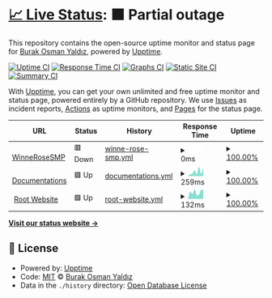 # [📈 Live Status](https://status.winnerose.live): <!--live status--> **🟧 Partial outage**

This repository contains the open-source uptime monitor and status page for [Burak Osman Yaldız](winnerose.com), powered by [Upptime](https://github.com/upptime/upptime).

[![Uptime CI](https://github.com/WinneRose/wr-status/workflows/Uptime%20CI/badge.svg)](https://github.com/WinneRose/wr-status/actions?query=workflow%3A%22Uptime+CI%22)
[![Response Time CI](https://github.com/WinneRose/wr-status/workflows/Response%20Time%20CI/badge.svg)](https://github.com/WinneRose/wr-status/actions?query=workflow%3A%22Response+Time+CI%22)
[![Graphs CI](https://github.com/WinneRose/wr-status/workflows/Graphs%20CI/badge.svg)](https://github.com/WinneRose/wr-status/actions?query=workflow%3A%22Graphs+CI%22)
[![Static Site CI](https://github.com/WinneRose/wr-status/workflows/Static%20Site%20CI/badge.svg)](https://github.com/WinneRose/wr-status/actions?query=workflow%3A%22Static+Site+CI%22)
[![Summary CI](https://github.com/WinneRose/wr-status/workflows/Summary%20CI/badge.svg)](https://github.com/WinneRose/wr-status/actions?query=workflow%3A%22Summary+CI%22)

With [Upptime](https://upptime.js.org), you can get your own unlimited and free uptime monitor and status page, powered entirely by a GitHub repository. We use [Issues](https://github.com/WinneRose/wr-status/issues) as incident reports, [Actions](https://github.com/WinneRose/wr-status/actions) as uptime monitors, and [Pages](https://status.winnerose.live) for the status page.

<!--start: status pages-->
<!-- This summary is generated by Upptime (https://github.com/upptime/upptime) -->
<!-- Do not edit this manually, your changes will be overwritten -->
<!-- prettier-ignore -->
| URL | Status | History | Response Time | Uptime |
| --- | ------ | ------- | ------------- | ------ |
| <img alt="" src="https://favicons.githubusercontent.com/null" height="13"> [WinneRoseSMP](play.winnerose.live/) | 🟥 Down | [winne-rose-smp.yml](https://github.com/WinneRose/wr-status/commits/HEAD/history/winne-rose-smp.yml) | <details><summary><img alt="Response time graph" src="./graphs/winne-rose-smp/response-time-week.png" height="20"> 0ms</summary><br><a href="https://status.winnerose.live/history/winne-rose-smp"><img alt="Response time 391" src="https://img.shields.io/endpoint?url=https%3A%2F%2Fraw.githubusercontent.com%2FWinneRose%2Fwr-status%2FHEAD%2Fapi%2Fwinne-rose-smp%2Fresponse-time.json"></a><br><a href="https://status.winnerose.live/history/winne-rose-smp"><img alt="24-hour response time 0" src="https://img.shields.io/endpoint?url=https%3A%2F%2Fraw.githubusercontent.com%2FWinneRose%2Fwr-status%2FHEAD%2Fapi%2Fwinne-rose-smp%2Fresponse-time-day.json"></a><br><a href="https://status.winnerose.live/history/winne-rose-smp"><img alt="7-day response time 0" src="https://img.shields.io/endpoint?url=https%3A%2F%2Fraw.githubusercontent.com%2FWinneRose%2Fwr-status%2FHEAD%2Fapi%2Fwinne-rose-smp%2Fresponse-time-week.json"></a><br><a href="https://status.winnerose.live/history/winne-rose-smp"><img alt="30-day response time 0" src="https://img.shields.io/endpoint?url=https%3A%2F%2Fraw.githubusercontent.com%2FWinneRose%2Fwr-status%2FHEAD%2Fapi%2Fwinne-rose-smp%2Fresponse-time-month.json"></a><br><a href="https://status.winnerose.live/history/winne-rose-smp"><img alt="1-year response time 391" src="https://img.shields.io/endpoint?url=https%3A%2F%2Fraw.githubusercontent.com%2FWinneRose%2Fwr-status%2FHEAD%2Fapi%2Fwinne-rose-smp%2Fresponse-time-year.json"></a></details> | <details><summary><a href="https://status.winnerose.live/history/winne-rose-smp">100.00%</a></summary><a href="https://status.winnerose.live/history/winne-rose-smp"><img alt="All-time uptime 94.97%" src="https://img.shields.io/endpoint?url=https%3A%2F%2Fraw.githubusercontent.com%2FWinneRose%2Fwr-status%2FHEAD%2Fapi%2Fwinne-rose-smp%2Fuptime.json"></a><br><a href="https://status.winnerose.live/history/winne-rose-smp"><img alt="24-hour uptime 100.00%" src="https://img.shields.io/endpoint?url=https%3A%2F%2Fraw.githubusercontent.com%2FWinneRose%2Fwr-status%2FHEAD%2Fapi%2Fwinne-rose-smp%2Fuptime-day.json"></a><br><a href="https://status.winnerose.live/history/winne-rose-smp"><img alt="7-day uptime 100.00%" src="https://img.shields.io/endpoint?url=https%3A%2F%2Fraw.githubusercontent.com%2FWinneRose%2Fwr-status%2FHEAD%2Fapi%2Fwinne-rose-smp%2Fuptime-week.json"></a><br><a href="https://status.winnerose.live/history/winne-rose-smp"><img alt="30-day uptime 93.53%" src="https://img.shields.io/endpoint?url=https%3A%2F%2Fraw.githubusercontent.com%2FWinneRose%2Fwr-status%2FHEAD%2Fapi%2Fwinne-rose-smp%2Fuptime-month.json"></a><br><a href="https://status.winnerose.live/history/winne-rose-smp"><img alt="1-year uptime 94.97%" src="https://img.shields.io/endpoint?url=https%3A%2F%2Fraw.githubusercontent.com%2FWinneRose%2Fwr-status%2FHEAD%2Fapi%2Fwinne-rose-smp%2Fuptime-year.json"></a></details>
| <img alt="" src="https://favicons.githubusercontent.com/docs.winnerose.live" height="13"> [Documentations](https://docs.winnerose.live/) | 🟩 Up | [documentations.yml](https://github.com/WinneRose/wr-status/commits/HEAD/history/documentations.yml) | <details><summary><img alt="Response time graph" src="./graphs/documentations/response-time-week.png" height="20"> 259ms</summary><br><a href="https://status.winnerose.live/history/documentations"><img alt="Response time 267" src="https://img.shields.io/endpoint?url=https%3A%2F%2Fraw.githubusercontent.com%2FWinneRose%2Fwr-status%2FHEAD%2Fapi%2Fdocumentations%2Fresponse-time.json"></a><br><a href="https://status.winnerose.live/history/documentations"><img alt="24-hour response time 475" src="https://img.shields.io/endpoint?url=https%3A%2F%2Fraw.githubusercontent.com%2FWinneRose%2Fwr-status%2FHEAD%2Fapi%2Fdocumentations%2Fresponse-time-day.json"></a><br><a href="https://status.winnerose.live/history/documentations"><img alt="7-day response time 259" src="https://img.shields.io/endpoint?url=https%3A%2F%2Fraw.githubusercontent.com%2FWinneRose%2Fwr-status%2FHEAD%2Fapi%2Fdocumentations%2Fresponse-time-week.json"></a><br><a href="https://status.winnerose.live/history/documentations"><img alt="30-day response time 203" src="https://img.shields.io/endpoint?url=https%3A%2F%2Fraw.githubusercontent.com%2FWinneRose%2Fwr-status%2FHEAD%2Fapi%2Fdocumentations%2Fresponse-time-month.json"></a><br><a href="https://status.winnerose.live/history/documentations"><img alt="1-year response time 267" src="https://img.shields.io/endpoint?url=https%3A%2F%2Fraw.githubusercontent.com%2FWinneRose%2Fwr-status%2FHEAD%2Fapi%2Fdocumentations%2Fresponse-time-year.json"></a></details> | <details><summary><a href="https://status.winnerose.live/history/documentations">100.00%</a></summary><a href="https://status.winnerose.live/history/documentations"><img alt="All-time uptime 99.97%" src="https://img.shields.io/endpoint?url=https%3A%2F%2Fraw.githubusercontent.com%2FWinneRose%2Fwr-status%2FHEAD%2Fapi%2Fdocumentations%2Fuptime.json"></a><br><a href="https://status.winnerose.live/history/documentations"><img alt="24-hour uptime 100.00%" src="https://img.shields.io/endpoint?url=https%3A%2F%2Fraw.githubusercontent.com%2FWinneRose%2Fwr-status%2FHEAD%2Fapi%2Fdocumentations%2Fuptime-day.json"></a><br><a href="https://status.winnerose.live/history/documentations"><img alt="7-day uptime 100.00%" src="https://img.shields.io/endpoint?url=https%3A%2F%2Fraw.githubusercontent.com%2FWinneRose%2Fwr-status%2FHEAD%2Fapi%2Fdocumentations%2Fuptime-week.json"></a><br><a href="https://status.winnerose.live/history/documentations"><img alt="30-day uptime 100.00%" src="https://img.shields.io/endpoint?url=https%3A%2F%2Fraw.githubusercontent.com%2FWinneRose%2Fwr-status%2FHEAD%2Fapi%2Fdocumentations%2Fuptime-month.json"></a><br><a href="https://status.winnerose.live/history/documentations"><img alt="1-year uptime 99.97%" src="https://img.shields.io/endpoint?url=https%3A%2F%2Fraw.githubusercontent.com%2FWinneRose%2Fwr-status%2FHEAD%2Fapi%2Fdocumentations%2Fuptime-year.json"></a></details>
| <img alt="" src="https://favicons.githubusercontent.com/null" height="13"> [Root Website](winnerose.live/) | 🟩 Up | [root-website.yml](https://github.com/WinneRose/wr-status/commits/HEAD/history/root-website.yml) | <details><summary><img alt="Response time graph" src="./graphs/root-website/response-time-week.png" height="20"> 132ms</summary><br><a href="https://status.winnerose.live/history/root-website"><img alt="Response time 220" src="https://img.shields.io/endpoint?url=https%3A%2F%2Fraw.githubusercontent.com%2FWinneRose%2Fwr-status%2FHEAD%2Fapi%2Froot-website%2Fresponse-time.json"></a><br><a href="https://status.winnerose.live/history/root-website"><img alt="24-hour response time 179" src="https://img.shields.io/endpoint?url=https%3A%2F%2Fraw.githubusercontent.com%2FWinneRose%2Fwr-status%2FHEAD%2Fapi%2Froot-website%2Fresponse-time-day.json"></a><br><a href="https://status.winnerose.live/history/root-website"><img alt="7-day response time 132" src="https://img.shields.io/endpoint?url=https%3A%2F%2Fraw.githubusercontent.com%2FWinneRose%2Fwr-status%2FHEAD%2Fapi%2Froot-website%2Fresponse-time-week.json"></a><br><a href="https://status.winnerose.live/history/root-website"><img alt="30-day response time 166" src="https://img.shields.io/endpoint?url=https%3A%2F%2Fraw.githubusercontent.com%2FWinneRose%2Fwr-status%2FHEAD%2Fapi%2Froot-website%2Fresponse-time-month.json"></a><br><a href="https://status.winnerose.live/history/root-website"><img alt="1-year response time 220" src="https://img.shields.io/endpoint?url=https%3A%2F%2Fraw.githubusercontent.com%2FWinneRose%2Fwr-status%2FHEAD%2Fapi%2Froot-website%2Fresponse-time-year.json"></a></details> | <details><summary><a href="https://status.winnerose.live/history/root-website">100.00%</a></summary><a href="https://status.winnerose.live/history/root-website"><img alt="All-time uptime 100.00%" src="https://img.shields.io/endpoint?url=https%3A%2F%2Fraw.githubusercontent.com%2FWinneRose%2Fwr-status%2FHEAD%2Fapi%2Froot-website%2Fuptime.json"></a><br><a href="https://status.winnerose.live/history/root-website"><img alt="24-hour uptime 100.00%" src="https://img.shields.io/endpoint?url=https%3A%2F%2Fraw.githubusercontent.com%2FWinneRose%2Fwr-status%2FHEAD%2Fapi%2Froot-website%2Fuptime-day.json"></a><br><a href="https://status.winnerose.live/history/root-website"><img alt="7-day uptime 100.00%" src="https://img.shields.io/endpoint?url=https%3A%2F%2Fraw.githubusercontent.com%2FWinneRose%2Fwr-status%2FHEAD%2Fapi%2Froot-website%2Fuptime-week.json"></a><br><a href="https://status.winnerose.live/history/root-website"><img alt="30-day uptime 100.00%" src="https://img.shields.io/endpoint?url=https%3A%2F%2Fraw.githubusercontent.com%2FWinneRose%2Fwr-status%2FHEAD%2Fapi%2Froot-website%2Fuptime-month.json"></a><br><a href="https://status.winnerose.live/history/root-website"><img alt="1-year uptime 100.00%" src="https://img.shields.io/endpoint?url=https%3A%2F%2Fraw.githubusercontent.com%2FWinneRose%2Fwr-status%2FHEAD%2Fapi%2Froot-website%2Fuptime-year.json"></a></details>

<!--end: status pages-->

[**Visit our status website →**](https://status.winnerose.live)

## 📄 License

- Powered by: [Upptime](https://github.com/upptime/upptime)
- Code: [MIT](./LICENSE) © [Burak Osman Yaldız](winnerose.com)
- Data in the `./history` directory: [Open Database License](https://opendatacommons.org/licenses/odbl/1-0/)
